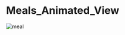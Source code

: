 # Meals_Animated_View
![meal](https://user-images.githubusercontent.com/78296367/165240649-6e51a632-0ed9-4436-9e5a-815009891d8d.gif)
